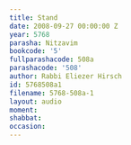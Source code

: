 ```yaml
---
title: Stand
date: 2008-09-27 00:00:00 Z
year: 5768
parasha: Nitzavim
bookcode: '5'
fullparashacode: 508a
parashacode: '508'
author: Rabbi Eliezer Hirsch
id: 5768508a1
filename: 5768-508a-1
layout: audio
moment: 
shabbat: 
occasion: 
---
```



